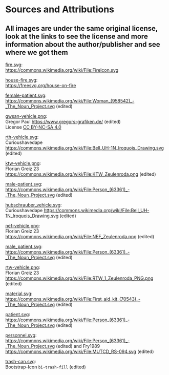 # Sources and Attributions

## All images are under the same original license, look at the links to see the license and more information about the author/publisher and see where we got them

[fire.svg](fire.svg):  
<https://commons.wikimedia.org/wiki/File:FireIcon.svg>

[house-fire.svg](house-fire.svg):  
<https://freesvg.org/house-on-fire>

[female-patient.svg](female-patient.svg):  
<https://commons.wikimedia.org/wiki/File:Woman_(958542)_-_The_Noun_Project.svg> (edited)

[gwsan-vehicle.png](gwsan-vehicle.png):  
Gregor Paul <https://www.gregors-grafiken.de/> (edited)  
License [CC BY-NC-SA 4.0](https://creativecommons.org/licenses/by-nc-sa/4.0/deed.de)

[rth-vehicle.svg](rth-vehicle.svg):  
Curioushavedape  
<https://commons.wikimedia.org/wiki/File:Bell_UH-1N_Iroquois_Drawing.svg> (edited)

[ktw-vehicle.png](ktw-vehicle.png):  
Florian Greiz 23  
<https://commons.wikimedia.org/wiki/File:KTW_Zeulenroda.png> (edited)

[male-patient.svg](male-patient.svg):  
<https://commons.wikimedia.org/wiki/File:Person_(63361)_-_The_Noun_Project.svg> (edited)

[hubschrauber_vehicle.svg](hubschrauber_vehicle.svg):  
Curioushavedape
<https://commons.wikimedia.org/wiki/File:Bell_UH-1N_Iroquois_Drawing.svg> (edited)

[nef-vehicle.png](nef-vehicle.png):  
Florian Greiz 23  
<https://commons.wikimedia.org/wiki/File:NEF_Zeulenroda.png> (edited)

[male_patient.svg](male_patient.svg):  
<https://commons.wikimedia.org/wiki/File:Person_(63361)_-_The_Noun_Project.svg> (edited)

[rtw-vehicle.png](rtw-vehicle.png):  
Florian Greiz 23  
<https://commons.wikimedia.org/wiki/File:RTW_1_Zeulenroda_PNG.png> (edited)

[material.svg](material.svg):  
<https://commons.wikimedia.org/wiki/File:First_aid_kit_(70543)_-_The_Noun_Project.svg> (edited)

[patient.svg](patient.svg):  
<https://commons.wikimedia.org/wiki/File:Person_(63361)_-_The_Noun_Project.svg> (edited)

[personnel.svg](personnel.svg):  
<https://commons.wikimedia.org/wiki/File:Person_(63361)_-_The_Noun_Project.svg> (edited)
and Fry1989  
<https://commons.wikimedia.org/wiki/File:MUTCD_RS-094.svg> (edited)

[trash-can.svg](trash-can.svg):  
Bootstrap-Icon `bi-trash-fill` (edited)

